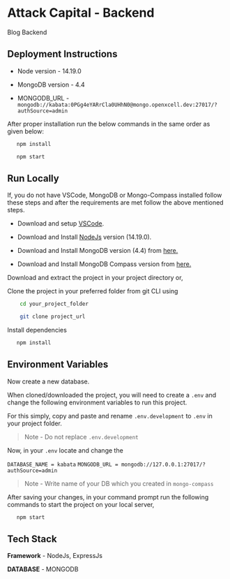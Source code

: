 # Attack Capital - Backend

Blog Backend

## Deployment Instructions

- Node version - 14.19.0

- MongoDB version - 4.4

- MONGODB_URL - `mongodb://kabata:0PGg4eYARrCla0UHhN0@mongo.openxcell.dev:27017/?authSource=admin`


After proper installation run the below commands in the same order as given below:

```bash
   npm install
```
```bash
   npm start
```

## Run Locally

If, you do not have VSCode, MongoDB or Mongo-Compass  installed follow these steps and after the requirements are met follow the above mentioned steps.

- Download and setup [VSCode](https://code.visualstudio.com/download).

- Download and Install [NodeJs](https://nodejs.org/en/download/) version (14.19.0).

- Download and Install MongoDB version (4.4) from [here.](https://www.mongodb.com/try/download/community)

- Download and Install MongoDB Compass version from [here.](https://www.mongodb.com/try/download/compass)



Download and extract the project in your project directory or,

Clone the project in your preferred folder from git CLI using

```bash
    cd your_project_folder
```
```bash
    git clone project_url
```

Install dependencies

```bash
   npm install
```
## Environment Variables

Now create a new database.

When cloned/downloaded the project, you will need to create a `.env` and change the following environment variables to run this project.

For this simply, copy and paste and rename `.env.development` to `.env` in your project folder.

> Note - Do not replace `.env.development`

Now, in your `.env` locate and change the

`DATABASE_NAME = kabata`
`MONGODB_URL = mongodb://127.0.0.1:27017/?authSource=admin`

> Note - Write name of your DB which you created in `mongo-compass`

After saving your changes, in your command prompt run the following commands to start the project on your local server,

```bash
   npm start
```

## Tech Stack

**Framework** - NodeJs, ExpressJs

**DATABASE** - MONGODB

